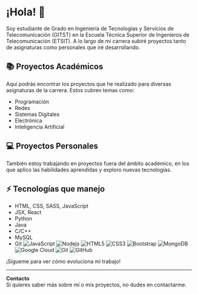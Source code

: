 # ¡Hola! 👋

Soy estudiante de Grado en Ingeniería de Tecnologías y Servicios de Telecomunicación (GITST) en la Escuela Técnica Superior de Ingenieros de Telecomunicación (ETSIT). A lo largo de mi carrera subiré proyectos tanto de asignaturas como personales que iré desarrollando.

## 📚 Proyectos Académicos
Aquí podrás encontrar los proyectos que he realizado para diversas asignaturas de la carrera. Estos cubren temas como:
- Programación
- Redes
- Sistemas Digitales
- Electrónica
- Inteligencia Artificial

## 💻 Proyectos Personales
También estoy trabajando en proyectos fuera del ámbito académico, en los que aplico las habilidades aprendidas y exploro nuevas tecnologías.

## ⚡ Tecnologías que manejo
- HTML, CSS, SASS, JavaScript
- JSX, React
- Python
- Java
- C/C++
- MySQL
- Git
![JavaScript](https://img.shields.io/badge/-JavaScript-black?style=flat-square&logo=javascript)
![Nodejs](https://img.shields.io/badge/-Nodejs-black?style=flat-square&logo=Node.js)
![HTML5](https://img.shields.io/badge/-HTML5-E34F26?style=flat-square&logo=html5&logoColor=white)
![CSS3](https://img.shields.io/badge/-CSS3-1572B6?style=flat-square&logo=css3)
![Bootstrap](https://img.shields.io/badge/-Bootstrap-563D7C?style=flat-square&logo=bootstrap)
![MongoDB](https://img.shields.io/badge/-MongoDB-black?style=flat-square&logo=mongodb)
![Google Cloud](https://img.shields.io/badge/Google%20Cloud-black?style=flat-square&logo=google-cloud)
![Git](https://img.shields.io/badge/-Git-black?style=flat-square&logo=git)
![GitHub](https://img.shields.io/badge/-GitHub-181717?style=flat-square&logo=github)


¡Sígueme para ver cómo evoluciona mi trabajo!

---
**Contacto**  
Si quieres saber más sobre mí o mis proyectos, no dudes en contactarme.
